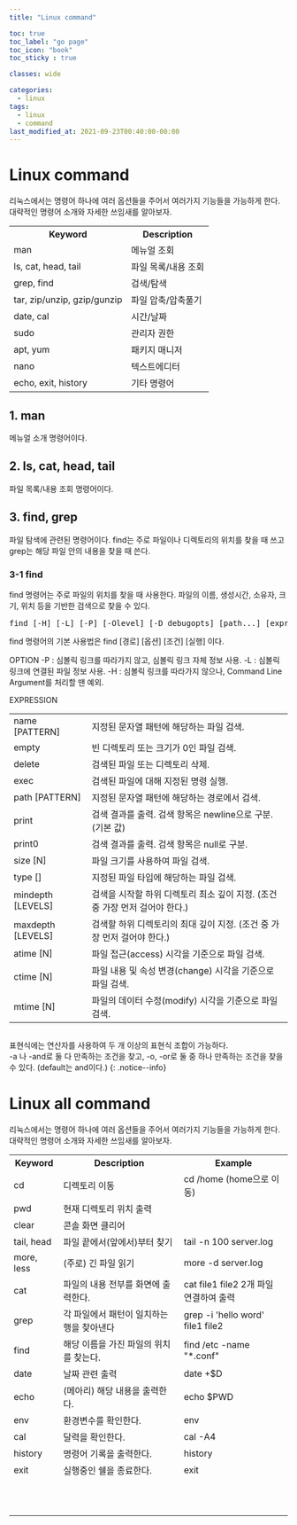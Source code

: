 ```yaml
---
title: "Linux command"

toc: true
toc_label: "go page"
toc_icon: "book"
toc_sticky : true

classes: wide

categories:
  - linux
tags:
  - linux
  - command
last_modified_at: 2021-09-23T00:40:00-00:00
---
```


# Linux command
리눅스에서는 명령어 하나에 여러 옵션들을 주어서 여러가지 기능들을 가능하게 한다.
대략적인 명령어 소개와 자세한 쓰임새를 알아보자.
<table>
    <tr>
        <th>Keyword</th>
        <th>Description</th>
    </tr>
    <tr>
        <td>man</td>
        <td>메뉴얼 조회</td>
    </tr>
    <tr>
        <td>ls, cat, head, tail</td>
        <td>파일 목록/내용 조회</td>
    </tr>
    <tr>
        <td>grep, find</td>
        <td>검색/탐색</td>
    </tr>
    <tr>
        <td>tar, zip/unzip, gzip/gunzip</td>
        <td>파일 압축/압축풀기</td>
    </tr>
    <tr>
        <td>date, cal</td>
        <td>시간/날짜</td>
    </tr>
    <tr>
        <td>sudo</td>
        <td>관리자 권한</td>
    </tr>
    <tr>
        <td>apt, yum</td>
        <td>패키지 매니저</td>
    </tr>
    <tr>
        <td>nano</td>
        <td>텍스트에디터</td>
    </tr>
    <tr>
        <td>echo, exit, history</td>
        <td>기타 명령어</td>
    </tr>
</table>

## 1. man
메뉴얼 소개 명령어이다.

## 2. ls, cat, head, tail
파일 목록/내용 조회 명령어이다.

## 3. find, grep
파일 탐색에 관련된 명령어이다. find는 주로 파일이나 디렉토리의 위치를 찾을 때 쓰고
grep는 해당 파일 안의 내용을 찾을 때 쓴다.
### 3-1 find
find 명령어는 주로 파일의 위치를 찾을 때 사용한다. 파일의 이름, 생성시간, 소유자, 크기, 위치 등을 기반한 검색으로 찾을 수 있다.   
<pre>
find [-H] [-L] [-P] [-Olevel] [-D debugopts] [path...] [expression]
</pre>

find 명령어의 기본 사용법은
find [경로] [옵션] [조건] [실행] 이다.


OPTION
-P        : 심볼릭 링크를 따라가지 않고, 심볼릭 링크 자체 정보 사용.
-L        : 심볼릭 링크에 연결된 파일 정보 사용.
-H        : 심볼릭 링크를 따라가지 않으나, Command Line Argument를 처리할 땐 예외.

EXPRESSION   
<table>
    <tr>
        <td>name [PATTERN]</td>
        <td>지정된 문자열 패턴에 해당하는 파일 검색.</td>
    </tr>
    <tr>
        <td>empty</td>
        <td>빈 디렉토리 또는 크기가 0인 파일 검색.</td>
    </tr>
    <tr>
        <td>delete</td>
        <td>검색된 파일 또는 디렉토리 삭제.</td>
    </tr>
    <tr>
        <td>exec</td>
        <td>검색된 파일에 대해 지정된 명령 실행.</td>
    </tr>
    <tr>
        <td>path [PATTERN]</td>
        <td>지정된 문자열 패턴에 해당하는 경로에서 검색. </td>
    </tr>
    <tr>
        <td>print</td>
        <td>검색 결과를 출력. 검색 항목은 newline으로 구분. (기본 값)</td>
    </tr>
    <tr>
        <td>print0</td>
        <td>검색 결과를 출력. 검색 항목은 null로 구분.</td>
    </tr>
    <tr>
        <td>size [N]</td>
        <td>파일 크기를 사용하여 파일 검색.</td>
    </tr>    
    <tr>
        <td>type []</td>
        <td>지정된 파일 타입에 해당하는 파일 검색.</td>
    </tr>    
    <tr>
        <td>mindepth [LEVELS]</td>
        <td>검색을 시작할 하위 디렉토리 최소 깊이 지정. (조건 중 가장 먼저 걸어야 한다.)</td>
    </tr>
    <tr>
        <td>maxdepth [LEVELS]</td>
        <td>검색할 하위 디렉토리의 최대 깊이 지정. (조건 중 가장 먼저 걸어야 한다.)</td>
    </tr>
    <tr>
        <td>atime [N]</td>
        <td>파일 접근(access) 시각을 기준으로 파일 검색.</td>
    </tr>
    <tr>
        <td>ctime [N]</td>
        <td>파일 내용 및 속성 변경(change) 시각을 기준으로 파일 검색.</td>
    </tr>
    <tr>
        <td>mtime [N]</td>
        <td>파일의 데이터 수정(modify) 시각을 기준으로 파일 검색.</td>
    </tr>
</table>

```markdown

```

표현식에는 연산자를 사용하여 두 개 이상의 표현식 조합이 가능하다.   
-a 나 -and로 둘 다 만족하는 조건을 찾고, -o, -or로 둘 중 하나 만족하는 조건을 찾을 수 있다. (default는 and이다.)
{: .notice--info}

# Linux all command
리눅스에서는 명령어 하나에 여러 옵션들을 주어서 여러가지 기능들을 가능하게 한다.
대략적인 명령어 소개와 자세한 쓰임새를 알아보자.
<table>
    <tr>
        <th>Keyword</th>
        <th>Description</th>
        <th>Example</th>
    </tr>
    <tr>
        <td>cd</td>
        <td>디렉토리 이동</td>
        <td>cd /home (home으로 이동)</td>
    </tr>
    <tr>
        <td>pwd</td>
        <td>현재 디렉토리 위치 출력</td>
        <td></td>
    </tr>
    <tr>
        <td>clear</td>
        <td>콘솔 화면 클리어</td>
        <td></td>
    </tr>
    <tr>
        <td>tail, head</td>
        <td>파일 끝에서(앞에서)부터 찾기</td>
        <td>tail -n 100 server.log</td>
    </tr>
    <tr>
        <td>more, less</td>
        <td>(주로) 긴 파일 읽기</td>
        <td>more -d server.log</td>
    </tr>
    <tr>
        <td>cat</td>
        <td>파일의 내용 전부를 화면에 출력한다.</td>
        <td>cat file1 file2 2개 파일 연결하여 출력</td>
    </tr>
    <tr>
        <td>grep</td>
        <td>각 파일에서 패턴이 일치하는 행을 찾아낸다</td>
        <td>grep -i 'hello word' file1 file2</td>
    </tr>
    <tr>
        <td>find</td>
        <td>해당 이름을 가진 파일의 위치를 찾는다.</td>
        <td>find /etc -name "*.conf"</td>
    </tr>
    <tr>
        <td>date</td>
        <td>날짜 관련 출력</td>
        <td>date +$D</td>
    </tr>
    <tr>
        <td>echo</td>
        <td>(메아리) 해당 내용을 출력한다.</td>
        <td>echo $PWD</td>
    </tr>
    <tr>
        <td>env</td>
        <td>환경변수를 확인한다.</td>
        <td>env</td>
    </tr>
    <tr>
        <td>cal</td>
        <td>달력을 확인한다.</td>
        <td>cal -A4</td>
    </tr>
    <tr>
        <td>history</td>
        <td>명령어 기록을 출력한다.</td>
        <td>history</td>
    </tr>
    <tr>
        <td>exit</td>
        <td>실행중인 쉘을 종료한다.</td>
        <td>exit</td>
    </tr>
    <tr>
        <td></td>
        <td></td>
        <td></td>
    </tr>
    <tr>
        <td></td>
        <td></td>
        <td></td>
    </tr>
    <tr>
        <td></td>
        <td></td>
        <td></td>
    </tr>
    <tr>
        <td></td>
        <td></td>
        <td></td>
    </tr>
    <tr>
        <td></td>
        <td></td>
        <td></td>
    </tr>
    <tr>
        <td></td>
        <td></td>
        <td></td>
    </tr>
    <tr>
        <td></td>
        <td></td>
        <td></td>
    </tr>
    <tr>
        <td></td>
        <td></td>
        <td></td>
    </tr>
    <tr>
        <td></td>
        <td></td>
        <td></td>
    </tr>
    <tr>
        <td></td>
        <td></td>
        <td></td>
    </tr>
    <tr>
        <td></td>
        <td></td>
        <td></td>
    </tr>
</table>